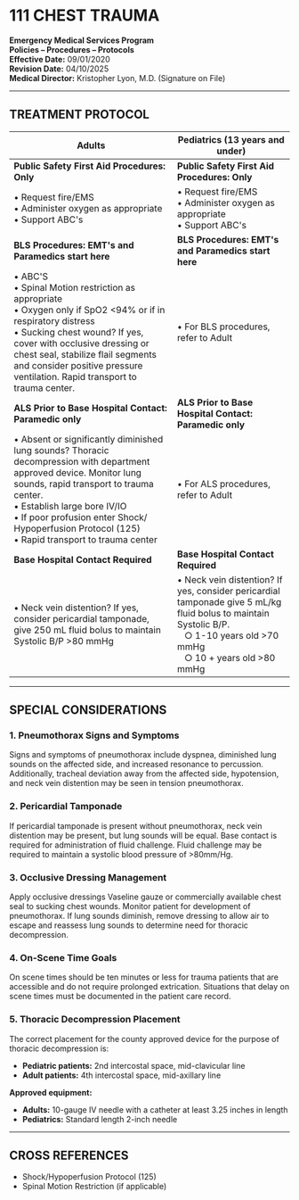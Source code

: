 # 111 CHEST TRAUMA

**Emergency Medical Services Program**  
**Policies – Procedures – Protocols**  
**Effective Date:** 09/01/2020  
**Revision Date:** 04/10/2025  
**Medical Director:** Kristopher Lyon, M.D. (Signature on File)

---

## TREATMENT PROTOCOL

| **Adults** | **Pediatrics (13 years and under)** |
|------------|-------------------------------------|
| **Public Safety First Aid Procedures: Only** | **Public Safety First Aid Procedures: Only** |
| • Request fire/EMS<br>• Administer oxygen as appropriate<br>• Support ABC's | • Request fire/EMS<br>• Administer oxygen as appropriate<br>• Support ABC's |
| **BLS Procedures: EMT's and Paramedics start here** | **BLS Procedures: EMT's and Paramedics start here** |
| • ABC'S<br>• Spinal Motion restriction as appropriate<br>• Oxygen only if SpO2 <94% or if in respiratory distress<br>• Sucking chest wound? If yes, cover with occlusive dressing or chest seal, stabilize flail segments and consider positive pressure ventilation. Rapid transport to trauma center. | • For BLS procedures, refer to Adult |
| **ALS Prior to Base Hospital Contact: Paramedic only** | **ALS Prior to Base Hospital Contact: Paramedic only** |
| • Absent or significantly diminished lung sounds? Thoracic decompression with department approved device. Monitor lung sounds, rapid transport to trauma center.<br>• Establish large bore IV/IO<br>• If poor profusion enter Shock/ Hypoperfusion Protocol (125)<br>• Rapid transport to trauma center | • For ALS procedures, refer to Adult |
| **Base Hospital Contact Required** | **Base Hospital Contact Required** |
| • Neck vein distention? If yes, consider pericardial tamponade, give 250 mL fluid bolus to maintain Systolic B/P >80 mmHg | • Neck vein distention? If yes, consider pericardial tamponade give 5 mL/kg fluid bolus to maintain Systolic B/P.<br>&nbsp;&nbsp;&nbsp;○ 1-10 years old >70 mmHg<br>&nbsp;&nbsp;&nbsp;○ 10 + years old >80 mmHg |

---

## SPECIAL CONSIDERATIONS

### 1. Pneumothorax Signs and Symptoms

Signs and symptoms of pneumothorax include dyspnea, diminished lung sounds on the affected side, and increased resonance to percussion. Additionally, tracheal deviation away from the affected side, hypotension, and neck vein distention may be seen in tension pneumothorax.

### 2. Pericardial Tamponade

If pericardial tamponade is present without pneumothorax, neck vein distention may be present, but lung sounds will be equal. Base contact is required for administration of fluid challenge. Fluid challenge may be required to maintain a systolic blood pressure of >80mm/Hg.

### 3. Occlusive Dressing Management

Apply occlusive dressings Vaseline gauze or commercially available chest seal to sucking chest wounds. Monitor patient for development of pneumothorax. If lung sounds diminish, remove dressing to allow air to escape and reassess lung sounds to determine need for thoracic decompression.

### 4. On-Scene Time Goals

On scene times should be ten minutes or less for trauma patients that are accessible and do not require prolonged extrication. Situations that delay on scene times must be documented in the patient care record.

### 5. Thoracic Decompression Placement

The correct placement for the county approved device for the purpose of thoracic decompression is:
- **Pediatric patients:** 2nd intercostal space, mid-clavicular line
- **Adult patients:** 4th intercostal space, mid-axillary line

**Approved equipment:**
- **Adults:** 10-gauge IV needle with a catheter at least 3.25 inches in length
- **Pediatrics:** Standard length 2-inch needle

---

## CROSS REFERENCES

- Shock/Hypoperfusion Protocol (125)
- Spinal Motion Restriction (if applicable)



